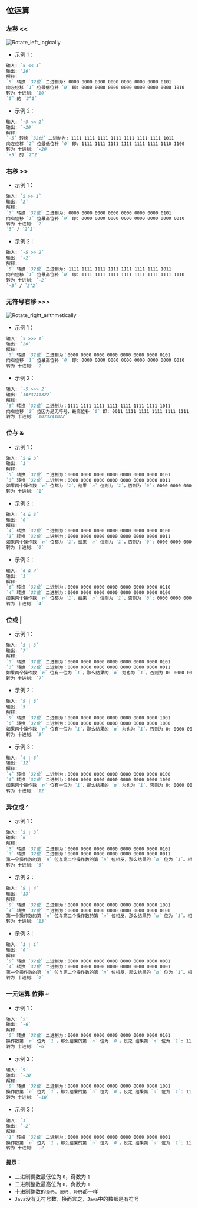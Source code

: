## 位运算

### 左移 <<

![Rotate_left_logically](../img/bit-arithmetic/Rotate_left_logically.svg)

- 示例 1：

```markdown
输入: `5 << 1`
输出: `20`
解释: 
`5` 转换 `32位` 二进制为: 0000 0000 0000 0000 0000 0000 0000 0101
向左位移 `1` 位最低位补 `0` 即: 0000 0000 0000 0000 0000 0000 0000 1010
转为 十进制: `10`
`5` 的 `2^1`
```

- 示例 2：

```markdown
输入: `-5 << 2`
输出: `-20`
解释: 
`-5` 转换 `32位` 二进制为: 1111 1111 1111 1111 1111 1111 1111 1011
向左位移 `2` 位最低位补 `0` 即: 1111 1111 1111 1111 1111 1111 1110 1100
转为 十进制: `-20`
`-5` 的 `2^2`
```

### 右移 >>

- 示例 1：

```markdown
输入: `5 >> 1`
输出: `2`
解释:
`5` 转换 `32位` 二进制为: 0000 0000 0000 0000 0000 0000 0000 0101
向右位移 `1` 位最高位补 `0` 即: 0000 0000 0000 0000 0000 0000 0000 0010
转为 十进制: `2`
`5` / `2^1`
```

- 示例 2：

```markdown
输入: `-5 >> 2`
输出: `-2`
解释:
`5` 转换 `32位` 二进制为: 1111 1111 1111 1111 1111 1111 1111 1011
向右位移 `1` 位最高位补 `0` 即: 1111 1111 1111 1111 1111 1111 1111 1110
转为 十进制: `-2`
`-5` / `2^2`
```

### 无符号右移 >>>

![Rotate_right_arithmetically](../img/bit-arithmetic/Rotate_right_arithmetically.svg)

- 示例 1：

```markdown
输入: `5 >>> 1`
输出: `20`
解释: 
`5` 转换 `32位` 二进制为：0000 0000 0000 0000 0000 0000 0000 0101
向右位移 `1` 位最高位补 `0` 即: 0000 0000 0000 0000 0000 0000 0000 0010
转为 十进制: `2`
```

- 示例 2：

```markdown
输入: `-5 >>> 2`
输出: `1073741822`
解释: 
`5` 转换 `32位` 二进制为：1111 1111 1111 1111 1111 1111 1111 1011
向右位移 `2` 位因为是无符号，最高位补 `0` 即: 0011 1111 1111 1111 1111 1111 1111 1110
转为 十进制: `1073741822`
```

### 位与 &

- 示例 1：

```markdown
输入: `5 & 3`
输出: `1`
解释: 
`5` 转换 `32位` 二进制为：0000 0000 0000 0000 0000 0000 0000 0101
`3` 转换 `32位` 二进制为：0000 0000 0000 0000 0000 0000 0000 0011
如果两个操作数 `n` 位都为 `1`，结果 `n` 位则为 `1`，否则为 `0`: 0000 0000 0000 0000 0000 0000 0000 0001
转为 十进制: `1`
```

- 示例 2：

```markdown
输入: `4 & 3`
输出: `0`
解释: 
`4` 转换 `32位` 二进制为：0000 0000 0000 0000 0000 0000 0000 0100
`3` 转换 `32位` 二进制为：0000 0000 0000 0000 0000 0000 0000 0011
如果两个操作数 `n` 位都为 `1`，结果 `n` 位则为 `1`，否则为 `0`: 0000 0000 0000 0000 0000 0000 0000 0000
转为 十进制: `0`
```

- 示例 2：

```markdown
输入: `6 & 4`
输出: `1`
解释: 
`6` 转换 `32位` 二进制为：0000 0000 0000 0000 0000 0000 0000 0110
`4` 转换 `32位` 二进制为：0000 0000 0000 0000 0000 0000 0000 0100
如果两个操作数 `n` 位都为 `1`，结果 `n` 位则为 `1`，否则为 `0`: 0000 0000 0000 0000 0000 0000 0000 0100
转为 十进制: `4`
```

### 位或 |

- 示例 1：

```markdown
输入: `5 | 3`
输出: `7`
解释: 
`5` 转换 `32位` 二进制为：0000 0000 0000 0000 0000 0000 0000 0101
`3` 转换 `32位` 二进制为：0000 0000 0000 0000 0000 0000 0000 0011
如果两个操作数 `n` 位有一位为 `1`，那么结果的 `n` 为也为 `1`，否则为 0: 0000 0000 0000 0000 0000 0000 0000 0111
转为 十进制: `7`
```

- 示例 2：

```markdown
输入: `9 | 8`
输出: `9`
解释: 
`9` 转换 `32位` 二进制为：0000 0000 0000 0000 0000 0000 0000 1001
`8` 转换 `32位` 二进制为：0000 0000 0000 0000 0000 0000 0000 1000
如果两个操作数 `n` 位有一位为 `1`，那么结果的 `n` 为也为 `1`，否则为 0: 0000 0000 0000 0000 0000 0000 0000 1001
转为 十进制: `9`
```

- 示例 3：

```markdown
输入: `4 | 8`
输出: `12`
解释: 
`4` 转换 `32位` 二进制为：0000 0000 0000 0000 0000 0000 0000 0100
`8` 转换 `32位` 二进制为：0000 0000 0000 0000 0000 0000 0000 1000
如果两个操作数 `n` 位有一位为 `1`，那么结果的 `n` 为也为 `1`，否则为 0: 0000 0000 0000 0000 0000 0000 0000 1100
转为 十进制: `12`
```

### 异位或 ^

- 示例 1：

```markdown
输入: `5 | 3`
输出: `6`
解释: 
`5` 转换 `32位` 二进制为：0000 0000 0000 0000 0000 0000 0000 0101
`3` 转换 `32位` 二进制为：0000 0000 0000 0000 0000 0000 0000 0011
第一个操作数的第 `n` 位与第二个操作数的第 `n` 位相反，那么结果的 `n` 位为 `1`。相等则为 `0`: 0000 0000 0000 0000 0000 0000 0000 0110
转为 十进制: `6`
```

- 示例 2：

```markdown
输入: `9 | 4`
输出: `13`
解释: 
`9` 转换 `32位` 二进制为：0000 0000 0000 0000 0000 0000 0000 1001
`4` 转换 `32位` 二进制为：0000 0000 0000 0000 0000 0000 0000 0100
第一个操作数的第 `n` 位与第二个操作数的第 `n` 位相反，那么结果的 `n` 位为 `1`。相等则为 `0`: 0000 0000 0000 0000 0000 0000 0000 1101
转为 十进制: `13`
```

- 示例 3：

```markdown
输入: `1 | 1`
输出: `0`
解释: 
`9` 转换 `32位` 二进制为：0000 0000 0000 0000 0000 0000 0000 0001
`4` 转换 `32位` 二进制为：0000 0000 0000 0000 0000 0000 0000 0001
第一个操作数的第 `n` 位与第二个操作数的第 `n` 位相反，那么结果的 `n` 位为 `1`。相等则为 `0`: 0000 0000 0000 0000 0000 0000 0000 0000
转为 十进制: `0`
```

### 一元运算 位非 ~

- 示例 1：

```markdown
输入: `5`
输出: `-6`
解释: 
`5` 转换 `32位` 二进制为：0000 0000 0000 0000 0000 0000 0000 0101
操作数第 `n` 位为 `1`，那么结果的第 `n` 位为 `0`。反之 结果第 `n` 位为 `1`: 1111 1111 1111 1111 1111 1111 1111 1010
转为 十进制: `-6`
```

- 示例 2：

```markdown
输入: `9`
输出: `-10`
解释: 
`9` 转换 `32位` 二进制为：0000 0000 0000 0000 0000 0000 0000 1001
操作数第 `n` 位为 `1`，那么结果的第 `n` 位为 `0`。反之 结果第 `n` 位为 `1`: 1111 1111 1111 1111 1111 1111 1111 0110
转为 十进制: `-10`
```

- 示例 3：

```markdown
输入: `1`
输出: `-2`
解释: 
`1` 转换 `32位` 二进制为：0000 0000 0000 0000 0000 0000 0000 0001
操作数第 `n` 位为 `1`，那么结果的第 `n` 位为 `0`。反之 结果第 `n` 位为 `1`: 1111 1111 1111 1111 1111 1111 1111 1110
转为 十进制: `-2`
```



#### 提示：

- 二进制偶数最低位为 `0`，奇数为 `1`
- 二进制整数最高位为 `0`，负数为 `1`
- 十进制整数的`源码`，`反码`，`补码`都一样
- `Java`没有无符号数，换而言之，`Java`中的数都是有符号